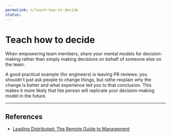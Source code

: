 ```yaml
---
permalink: n/teach-how-to-decide
status: 
---
```

# Teach how to decide

When empowering team members, share your mental models for decision-making rather than simply making decisions on behalf of someone else on the team.

A good practical example (for engineers) is leaving PR reviews: you shouldn’t just ask people to change things, but rathe rexplain why the change is better and what experience led you to that conclusion. This makes it more likely that hte person will replicate your decision-making model in the future.

---

## References

- [Leading Distributed: The Remote Guide to Management](https://twist.com/remote-work-guides/remote-management)

